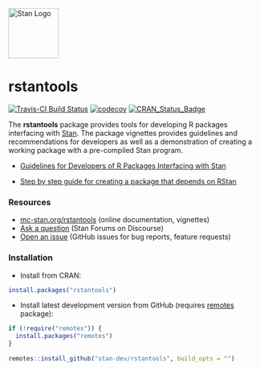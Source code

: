 [<img src="https://raw.githubusercontent.com/stan-dev/logos/master/logo_tm.png" width=100 alt="Stan Logo"/>](http://mc-stan.org)

# rstantools

[![Travis-CI Build Status](https://travis-ci.org/stan-dev/rstantools.svg?branch=master)](https://travis-ci.org/stan-dev/rstantools)
[![codecov](https://codecov.io/gh/stan-dev/rstantools/branch/master/graph/badge.svg)](https://codecov.io/gh/stan-dev/rstantools)
[![CRAN_Status_Badge](http://www.r-pkg.org/badges/version/rstantools?color=blue)](http://cran.r-project.org/web/packages/rstantools)

The __rstantools__ package provides tools for developing R packages interfacing
with [Stan](http://mc-stan.org/). The package vignettes provides guidelines and
recommendations for developers as well as a demonstration of creating a working
package with a pre-compiled Stan program.
 
* [Guidelines for Developers of R Packages Interfacing with Stan](http://mc-stan.org/rstantools/articles/developer-guidelines.html)

* [Step by step guide for creating a package that depends on RStan](http://mc-stan.org/rstantools/articles/minimal-rstan-package.html)

### Resources

* [mc-stan.org/rstantools](http://mc-stan.org/rstantools) (online documentation, vignettes)
* [Ask a question](http://discourse.mc-stan.org) (Stan Forums on Discourse)
* [Open an issue](https://github.com/stan-dev/rstantools/issues) (GitHub issues for bug reports, feature requests)

### Installation


* Install from CRAN:

```r
install.packages("rstantools")
```

* Install latest development version from GitHub (requires [remotes](https://github.com/r-lib/remotes) package):

```r
if (!require("remotes")) {
  install.packages("remotes")
}
  
remotes::install_github("stan-dev/rstantools", build_opts = "")
```
